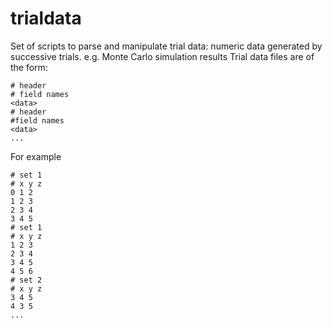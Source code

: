 trialdata
=========

Set of scripts to parse and manipulate trial data: numeric data generated by successive trials.  e.g. Monte Carlo simulation results
Trial data files are of the form:
    
	# header
    # field names
    <data>
    # header
	#field names
	<data>
	...

For example

    # set 1
    # x y z
    0 1 2
    1 2 3
    2 3 4
    3 4 5
    # set 1
    # x y z
    1 2 3
    2 3 4
    3 4 5
    4 5 6
    # set 2
    # x y z
    3 4 5
    4 3 5
	...
	
	
